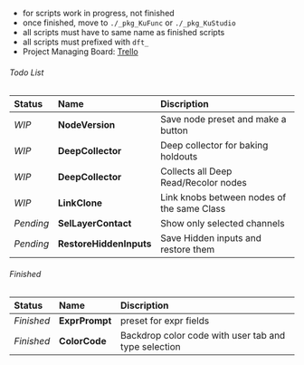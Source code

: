 - for scripts work in progress, not finished
- once finished, move to `./_pkg_KuFunc` or `./_pkg_KuStudio`
- all scripts must have to same name as finished scripts
- all scripts must prefixed with `dft_`
- Project Managing Board: [Trello](https://trello.com/b/4FR8ZOcZ)


###### Todo List
|Status|Name|Discription|
| :--- | :---- | :---- |
| *WIP* | **NodeVersion** | Save node preset and make a button
| *WIP* | **DeepCollector** | Deep collector for baking holdouts
| *WIP* | **DeepCollector** | Collects all Deep Read/Recolor nodes
| *WIP* | **LinkClone** | Link knobs between nodes of the same Class
| *Pending* | **SelLayerContact** | Show only selected channels
| *Pending* | **RestoreHiddenInputs** | Save Hidden inputs and restore them


###### Finished
|Status|Name|Discription|
| :--- | :---- | :---- |
| *Finished* | **ExprPrompt** | preset for expr fields
| *Finished* | **ColorCode** | Backdrop color code with user tab and type selection
